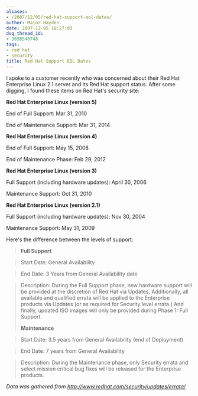 ```yaml
---
aliases:
- /2007/12/05/red-hat-support-eol-dates/
author: Major Hayden
date: 2007-12-05 18:27:03
dsq_thread_id:
- 3658548748
tags:
- red hat
- security
title: Red Hat Support EOL Dates
---
```


I spoke to a customer recently who was concerned about their Red Hat Enterprise Linux 2.1 server and its Red Hat support status. After some digging, I found these items on Red Hat's security site:

**Red Hat Enterprise Linux (version 5)**

End of Full Support: Mar 31, 2010

End of Maintenance Support: Mar 31, 2014

**Red Hat Enterprise Linux (version 4)**

End of Full Support: May 15, 2008

End of Maintenance Phase: Feb 29, 2012

**Red Hat Enterprise Linux (version 3)**

Full Support (including hardware updates): April 30, 2006

Maintenance Support: Oct 31, 2010

**Red Hat Enterprise Linux (version 2.1)**

Full Support (including hardware updates): Nov 30, 2004

Maintenance Support: May 31, 2009

Here's the difference between the levels of support:

> **Full Support**

> Start Date: General Availability

> End Date: 3 Years from General Availability date

> Description: During the Full Support phase, new hardware support will be provided at the discretion of Red Hat via Updates, Additionally, all available and qualified errata will be applied to the Enterprise products via Updates (or as required for Security level errata.) And finally, updated ISO images will only be provided during Phase 1: Full Support.
>
> **Maintenance**

> Start Date: 3.5 years from General Availability (end of Deployment)

> End Date: 7 years from General Availability

> Description: During the Maintenance phase, only Security errata and select mission critical bug fixes will be released for the Enterprise products.

_Data was gathered from <http://www.redhat.com/security/updates/errata/>_